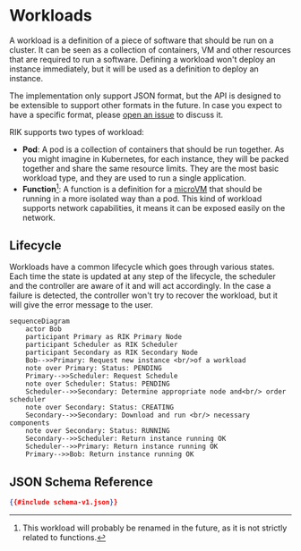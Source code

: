 # Workloads

A workload is a definition of a piece of software that should be run on a
cluster. It can be seen as a collection of containers, VM and other resources
that are required to run a software. Defining a workload won't deploy an
instance immediately, but it will be used as a definition to deploy an instance.

The implementation only support JSON format, but the API is designed to be
extensible to support other formats in the future. In case you expect to have a
specific format, please 
[open an issue](https://github.com/rik-org/rik/issues/new/choose)
to discuss it.

RIK supports two types of workload:

- **Pod**: A pod is a collection of containers that should be run together. As
  you might imagine in Kubernetes, for each instance, they will be packed
  together and share the same resource limits. They are the most basic
  workload type, and they are used to run a single application.
- **Function**[^1]: A function is a definition for a
  [microVM](https://www.techtarget.com/searchsecurity/definition/micro-VM-micro-virtual-machine)
  that should be running in a more isolated way than a pod. This kind of
  workload supports network capabilities, it means it can be exposed easily on
  the network.

## Lifecycle

Workloads have a common lifecycle which goes through various states. Each time
the state is updated at any step of the lifecycle, the scheduler and the
controller are aware of it and will act accordingly. In the case a failure is
detected, the controller won't try to recover the workload, but it will give the
error message to the user.

```mermaid
sequenceDiagram
    actor Bob
    participant Primary as RIK Primary Node
    participant Scheduler as RIK Scheduler
    participant Secondary as RIK Secondary Node
    Bob-->>Primary: Request new instance <br/>of a workload
    note over Primary: Status: PENDING
    Primary-->>Scheduler: Request Schedule 
    note over Scheduler: Status: PENDING
    Scheduler-->>Secondary: Determine appropriate node and<br/> order scheduler
    note over Secondary: Status: CREATING
    Secondary-->>Secondary: Download and run <br/> necessary components
    note over Secondary: Status: RUNNING
    Secondary-->>Scheduler: Return instance running OK 
    Scheduler-->>Primary: Return instance running OK 
    Primary-->>Bob: Return instance running OK 

```

## JSON Schema Reference

```json
{{#include schema-v1.json}}
```

[^1]: This workload will probably be renamed in the future, as it is not
      strictly related to functions.